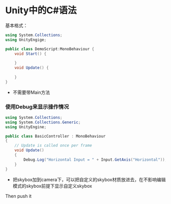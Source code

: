 # Unity中的C#语法

基本格式：

~~~c#
using System.Collections;
using UnityEngige;

public class DemoScript:MonoBehaviour {
	void Start() {
        
    }
    void Update() {
        
    }
}
~~~

- 不需要带Main方法

### 使用Debug来显示操作情况

```c#
using System.Collections;
using System.Collections.Generic;
using UnityEngine;

public class BasicController : MonoBehaviour
{
    // Update is called once per frame
    void Update()
    {
        Debug.Log("Horizontal Input = " + Input.GetAxis("Horizontal")); //使用Debug来打印横向坐标
    }
}
```

- 把skybox加到camera下，可以把自定义的skybox材质放进去，在不影响编辑模式的skybox前提下显示自定义skybox



Then push it
